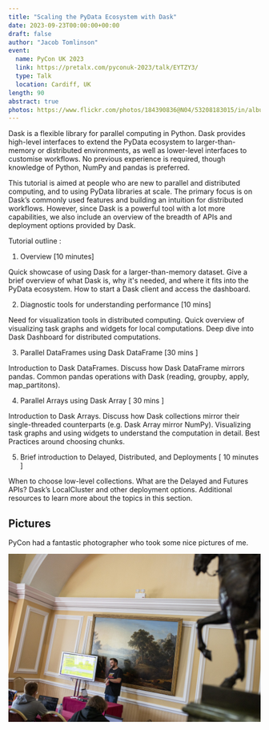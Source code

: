 ```yaml
---
title: "Scaling the PyData Ecosystem with Dask"
date: 2023-09-23T00:00:00+00:00
draft: false
author: "Jacob Tomlinson"
event:
  name: PyCon UK 2023
  link: https://pretalx.com/pyconuk-2023/talk/EYTZY3/
  type: Talk
  location: Cardiff, UK
length: 90
abstract: true
photos: https://www.flickr.com/photos/184390836@N04/53208183015/in/album-72177720311395640
---
```


Dask is a flexible library for parallel computing in Python. Dask provides high-level interfaces to extend the PyData ecosystem to larger-than-memory or distributed environments, as well as lower-level interfaces to customise workflows. No previous experience is required, though knowledge of Python, NumPy and pandas is preferred.

This tutorial is aimed at people who are new to parallel and distributed computing, and to using PyData libraries at scale. The primary focus is on Dask’s commonly used features and building an intuition for distributed workflows. However, since Dask is a powerful tool with a lot more capabilities, we also include an overview of the breadth of APIs and deployment options provided by Dask.

Tutorial outline :

1. Overview [10 minutes]

Quick showcase of using Dask for a larger-than-memory dataset.
Give a brief overview of what Dask is, why it's needed, and where it fits into the PyData ecosystem.
How to start a Dask client and access the dashboard.

2. Diagnostic tools for understanding performance [10 mins]

Need for visualization tools in distributed computing.
Quick overview of visualizing task graphs and widgets for local computations.
Deep dive into Dask Dashboard for distributed computations.

3. Parallel DataFrames using Dask DataFrame [30 mins ]

Introduction to Dask DataFrames. Discuss how Dask DataFrame mirrors pandas.
Common pandas operations with Dask (reading, groupby, apply, map_partitons).

4. Parallel Arrays using Dask Array [ 30 mins ]

Introduction to Dask Arrays. Discuss how Dask collections mirror their single-threaded counterparts (e.g. Dask Array mirror NumPy).
Visualizing task graphs and using widgets to understand the computation in detail.
Best Practices around choosing chunks.

5. Brief introduction to Delayed, Distributed, and Deployments [ 10 minutes ]

When to choose low-level collections.
What are the Delayed and Futures APIs?
Dask’s LocalCluster and other deployment options.
Additional resources to learn more about the topics in this section.

## Pictures

PyCon had a fantastic photographer who took some nice pictures of me. 

![Me running a workshop](./53208183015_9f56af470c_k.jpg "[Picture by Mark Hawkins for PyCon UK.](https://www.flickr.com/photos/184390836@N04/53208183015/in/album-72177720311395640)")
